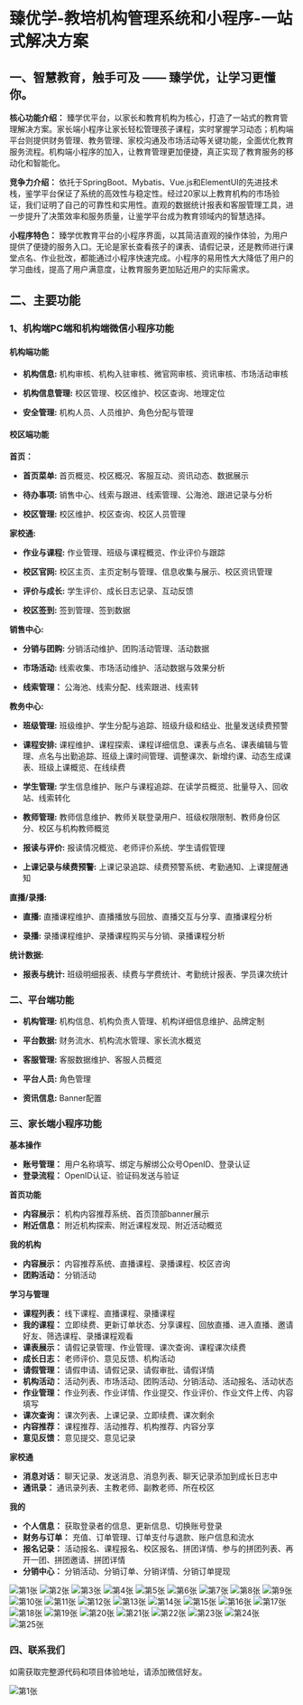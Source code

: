 # 臻优学-教培机构管理系统和小程序-一站式解决方案

## 一、智慧教育，触手可及 —— 臻学优，让学习更懂你。

**核心功能介绍：**
臻学优平台，以家长和教育机构为核心，打造了一站式的教育管理解决方案。家长端小程序让家长轻松管理孩子课程，实时掌握学习动态；机构端平台则提供财务管理、教务管理、家校沟通及市场活动等关键功能，全面优化教育服务流程。机构端小程序的加入，让教育管理更加便捷，真正实现了教育服务的移动化和智能化。

**竞争力介绍：**
依托于SpringBoot、Mybatis、Vue.js和ElementUI的先进技术栈，鉴学平台保证了系统的高效性与稳定性。经过20家以上教育机构的市场验证，我们证明了自己的可靠性和实用性。直观的数据统计报表和客服管理工具，进一步提升了决策效率和服务质量，让鉴学平台成为教育领域内的智慧选择。

**小程序特色：**
臻学优教育平台的小程序界面，以其简洁直观的操作体验，为用户提供了便捷的服务入口。无论是家长查看孩子的课表、请假记录，还是教师进行课堂点名、作业批改，都能通过小程序快速完成。小程序的易用性大大降低了用户的学习曲线，提高了用户满意度，让教育服务更加贴近用户的实际需求。

## 二、主要功能

### 1、机构端PC端和机构端微信小程序功能

#### 机构端功能

- **机构信息:** 机构审核、机构入驻审核、微官网审核、资讯审核、市场活动审核

- **机构信息管理:** 校区管理、校区维护、校区查询、地理定位

- **安全管理:** 机构人员、人员维护、角色分配与管理

#### 校区端功能

**首页：**

- **首页菜单:** 首页概览、校区概况、客服互动、资讯动态、数据展示

- **待办事项:** 销售中心、线索与跟进、线索管理、公海池、跟进记录与分析

- **校区管理:** 校区维护、校区查询、校区人员管理

**家校通:**

- **作业与课程:** 作业管理、班级与课程概览、作业评价与跟踪

- **校区官网:** 校区主页、主页定制与管理、信息收集与展示、校区资讯管理

- **评价与成长:** 学生评价、成长日志记录、互动反馈

- **校区签到:** 签到管理、签到数据

**销售中心:**

- **分销与团购:** 分销活动维护、团购活动管理、活动数据

- **市场活动:** 线索收集、市场活动维护、活动数据与效果分析

- **线索管理：** 公海池、线索分配、线索跟进、线索转

**教务中心:**

- **班级管理:**  班级维护、学生分配与追踪、班级升级和结业、批量发送续费预警

- **课程安排:**  课程维护、课程探索、课程详细信息、课表与点名、课表编辑与管理、点名与出勤追踪、班级上课时间管理、调整课次、新增约课、动态生成课表、班级上课概览、在线续费

- **学生管理:** 学生信息维护、账户与课程追踪、在读学员概览、批量导入、回收站、线索转化

- **教师管理:**  教师信息维护、教师关联登录用户、班级权限限制、教师身份区分、校区与机构教师概览

- **报读与评价:**  报读情况概览、老师评价系统、学生请假管理

- **上课记录与续费预警:**  上课记录追踪、续费预警系统、考勤通知、上课提醒通知

**直播/录播:**

- **直播:** 直播课程维护、直播播放与回放、直播交互与分享、直播课程分析

- **录播:** 录播课程维护、录播课程购买与分销、录播课程分析

**统计数据:**

- **报表与统计:** 班级明细报表、续费与学费统计、考勤统计报表、学员课次统计

### 二、平台端功能

- **机构管理:** 机构信息、机构负责人管理、机构详细信息维护、品牌定制

- **平台数据:**  财务流水、机构流水管理、家长流水概览

- **客服管理:**  客服数据维护、客服人员概览

- **平台人员:**  角色管理

- **资讯信息:**  Banner配置


### 三、家长端小程序功能

**基本操作** 
- **账号管理：** 用户名称填写、绑定与解绑公众号OpenID、登录认证
- **登录流程：** OpenID认证、验证码发送与验证

**首页功能** 
- **内容展示：** 机构内容推荐系统、首页顶部banner展示
- **附近信息：** 附近机构探索、附近课程发现、附近活动概览

**我的机构** 
- **内容展示：** 内容推荐系统、直播课程、录播课程、校区咨询
- **团购活动：** 分销活动

**学习与管理** 
- **课程列表：** 线下课程、直播课程、录播课程
- **我的课程：** 立即续费、更新订单状态、分享课程、回放直播、进入直播、邀请好友、筛选课程、录播课程观看
- **课表展示：** 请假记录管理、作业管理、课次查询、课程课次续费
- **成长日志：** 老师评价、意见反馈、机构活动
- **请假管理：** 请假申请、请假记录、请假审批、请假详情
- **机构活动：** 活动列表、市场活动、团购活动、分销活动、活动报名、活动状态
- **作业管理：** 作业列表、作业详情、作业提交、作业评价、作业文件上传、内容填写
- **课次查询：** 课次列表、上课记录、立即续费、课次剩余
- **内容推荐：** 课程推荐、活动推荐、机构推荐、内容分享
- **意见反馈：** 意见提交、意见记录

**家校通** 
- **消息对话：** 聊天记录、发送消息、消息列表、聊天记录添加到成长日志中
- **通讯录：** 通讯录列表、主教老师、副教老师、所在校区

**我的** 
- **个人信息：** 获取登录者的信息、更新信息、切换账号登录
- **财务与订单：** 充值、订单管理、订单支付与退款、账户信息和流水
- **报名记录：** 活动报名、课程报名、校区报名、拼团详情、参与的拼团列表、再开一团、拼团邀请、拼团详情
- **分销中心：** 分销活动、分销订单、分销详情、分销订单提现 


![第1张](./doc/幻灯片1.JPG)
![第2张](./doc/幻灯片2.JPG)
![第3张](./doc/幻灯片3.JPG)
![第4张](./doc/幻灯片4.JPG)
![第5张](./doc/幻灯片5.JPG)
![第6张](./doc/幻灯片6.JPG)
![第7张](./doc/幻灯片7.JPG)
![第8张](./doc/幻灯片8.JPG)
![第9张](./doc/幻灯片9.JPG)
![第10张](./doc/幻灯片10.JPG)
![第11张](./doc/幻灯片11.JPG)
![第12张](./doc/幻灯片12.JPG)
![第13张](./doc/幻灯片13.JPG)
![第14张](./doc/幻灯片14.JPG)
![第15张](./doc/幻灯片15.JPG)
![第16张](./doc/幻灯片16.JPG)
![第17张](./doc/幻灯片17.JPG)
![第18张](./doc/幻灯片18.JPG)
![第19张](./doc/幻灯片19.JPG)
![第20张](./doc/幻灯片20.JPG)
![第21张](./doc/幻灯片21.JPG)
![第22张](./doc/幻灯片22.JPG)
![第23张](./doc/幻灯片23.JPG)
![第24张](./doc/幻灯片24.JPG)
![第25张](./doc/幻灯片25.JPG)

### 四、联系我们

如需获取完整源代码和项目体验地址，请添加微信好友。

![第1张](./doc/微信二维码.jpg)

